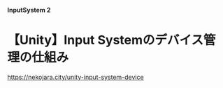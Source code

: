 **InputSystem 2**

# 【Unity】Input Systemのデバイス管理の仕組み



https://nekojara.city/unity-input-system-device
